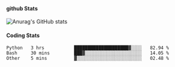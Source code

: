 #### github Stats
![Anurag's GitHub stats](https://github-readme-stats.vercel.app/api?username=reduhq&theme=city_lights&show_icons=true&hide=contribs,prs)

#### Coding Stats
<!--START_SECTION:waka-->

```text
Python   3 hrs           ████████████████████▓░░░░   82.94 %
Bash     30 mins         ███▓░░░░░░░░░░░░░░░░░░░░░   14.05 %
Other    5 mins          ▓░░░░░░░░░░░░░░░░░░░░░░░░   02.48 %
```

<!--END_SECTION:waka-->
